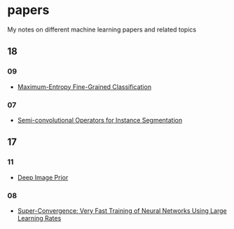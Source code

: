 # papers

My notes on different machine learning papers and related topics

## 18

### 09

- [Maximum-Entropy Fine-Grained Classification](1809_maximum_entropy_fine_grained_classification)

### 07

- [Semi-convolutional Operators for Instance Segmentation](1807_semi_conv_operators_for_instance_segmentation)

## 17

### 11

- [Deep Image Prior](1711_deep_image_prior)

### 08

- [Super-Convergence: Very Fast Training of Neural Networks Using Large Learning Rates](1708_super_convergence)